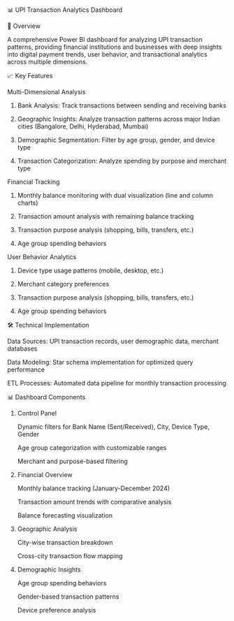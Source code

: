 📊 UPI Transaction Analytics Dashboard

🌟 Overview


A comprehensive Power BI dashboard for analyzing UPI transaction patterns, providing financial institutions and businesses with deep insights into digital payment trends, user behavior, and transactional analytics             across multiple dimensions.

📈 Key Features

Multi-Dimensional Analysis

1. Bank Analysis: Track transactions between sending and receiving banks

2. Geographic Insights: Analyze transaction patterns across major Indian cities (Bangalore, Delhi, Hyderabad, Mumbai)

3. Demographic Segmentation: Filter by age group, gender, and device type

4. Transaction Categorization: Analyze spending by purpose and merchant type

Financial Tracking

1. Monthly balance monitoring with dual visualization (line and column charts)

2. Transaction amount analysis with remaining balance tracking

3. Transaction purpose analysis (shopping, bills, transfers, etc.)

4. Age group spending behaviors


User Behavior Analytics

1. Device type usage patterns (mobile, desktop, etc.)

2. Merchant category preferences

3. Transaction purpose analysis (shopping, bills, transfers, etc.)

4. Age group spending behaviors


🛠️ Technical Implementation

Data Sources: UPI transaction records, user demographic data, merchant databases

Data Modeling: Star schema implementation for optimized query performance

ETL Processes: Automated data pipeline for monthly transaction processing


📊 Dashboard Components

1. Control Panel

   Dynamic filters for Bank Name (Sent/Received), City, Device Type, Gender

   Age group categorization with customizable ranges

   Merchant and purpose-based filtering

2. Financial Overview

   Monthly balance tracking (January-December 2024)

   Transaction amount trends with comparative analysis

   Balance forecasting visualization

3. Geographic Analysis

   City-wise transaction breakdown

   Cross-city transaction flow mapping

4. Demographic Insights

   Age group spending behaviors

   Gender-based transaction patterns

   Device preference analysis


   





